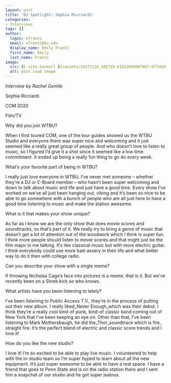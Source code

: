 ```yaml
---
layout: post
title: 'DJ Spotlight: Sophia Ricciardi'
categories:
- Interviews
tags: []
author:
  login: efrantz
  email: efrantz@bu.edu
  display_name: Emily Frantz
  first_name: Emily
  last_name: Frantz
image:
  src: {{ site.baseurl }}/assets/20171116_105719-e1511036007467-477x636.jpg
  alt: post lead image
---
```


_Interview by Rachel Gentile_

Sophia Ricciardi

COM 2020

Film/TV

Why did you join WTBU?

When I first toured COM, one of the tour guides showed us the WTBU Studio and everyone there was super nice and welcoming and it just seemed like a really great group of people. And who doesn’t love to listen to music, so I figured I’d give it a shot since it seemed like a low time commitment. It ended up being a really fun thing to go do every week.

What’s your favorite part of being in WTBU?

I really just love everyone in WTBU. I’ve never met someone – whether they’re a DJ or E-Board member – who hasn’t been super welcoming and down to talk about music and life and just have a good time. Every show I’ve worked on we’ve all just been hanging out, vibing and it’s been so nice to be able to go somewhere with a bunch of people who are all just here to have a good time listening to music and make the station awesome.

What is it that makes your show unique?

As far as I know we are the only show that does movie scores and soundtracks, so that’s part of it. We really try to bring a genre of music that doesn’t get a lot of attention out of the woodwork which I think is super fun. I think more people should listen to movie scores and that might just be the film major in me talking. It’s like classical music but with more electric guitar. I think everybody could use more bad-assery in their life and what better way to do it then with college radio.

Can you describe your show with a single meme?

If throwing Nicholas Cage’s face into pictures is a meme, that is it. But we’ve recently been on a Shrek kick so who knows.

What artists have you been listening to lately?

I’ve been listening to Public Access T.V., they’re in the process of putting out their new album. I really liked_Never Enough_which was their debut. I think they’re a really cool kind-of punk, kind-of classic band coming out of New York that I’ve been keeping an eye on. Other than that, I’ve been listening to Mark Mothersbaugh, he did the_Thor_soundtrack which is fire, straight fire. It’s the perfect blend of electric and classic score trends and I love it!

How do you like the new studio?

I love it! I’m so excited to be able to play live music. I volunteered to help with the in-studio team so I’m super hyped to learn about all the new equipment. It’s just super awesome to be able to have a real space. I have a friend that goes to Penn State and is on the radio station there and I sent him a snapchat of our studio and he got super jealous.
